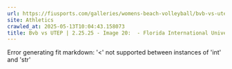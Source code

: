 ```yaml
---
url: https://fiusports.com/galleries/womens-beach-volleyball/bvb-vs-utep-2-25-25/image-20/356/62700
site: Athletics
crawled_at: 2025-05-13T10:04:43.158073
title: Bvb vs UTEP | 2.25.25 - Image 20:  - Florida International University
---
```


Error generating fit markdown: '<' not supported between instances of 'int' and 'str'